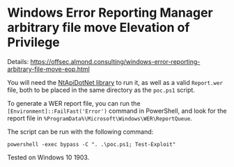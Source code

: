 # Windows Error Reporting Manager arbitrary file move Elevation of Privilege

Details: https://offsec.almond.consulting/windows-error-reporting-arbitrary-file-move-eop.html

You will need the [NtApiDotNet library](https://github.com/googleprojectzero/sandbox-attacksurface-analysis-tools/tree/master/NtApiDotNet) to run it, as well as a valid `Report.wer` file, both to be placed in the same directory as the `poc.ps1` script.

To generate a WER report file, you can run the `[Environment]::FailFast('Error')` command in PowerShell, and look for the report file in `%ProgramData%\Microsoft\Windows\WER\ReportQueue`.

The script can be run with the following command:

`powershell -exec bypass -C ". .\poc.ps1; Test-Exploit"`

Tested on Windows 10 1903.
